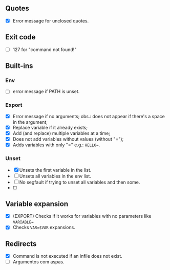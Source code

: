 ## Quotes
- [x] Error message for unclosed quotes.

## Exit code
- [ ] 127 for "command not found!"

## Built-ins
### Env
- [ ] error message if PATH is unset.
### Export
- [x] Error message if no arguments;
	obs.: does not appear if there's a space in the argument;
- [x] Replace variable if it already exists; 
- [x] Add (and replace) multiple variables at a time;
- [x] Does not add variables without values (without "=");
- [x] Adds variables with only "=" e.g.: `HELLO=`.

### Unset
- [x] Unsets the first variable in the list.
- [ ] Unsets all variables in the env list.
- [ ] No segfault if trying to unset all variables and then some.
- [ ] 

## Variable expansion
- [x] (EXPORT) Checks if it works for variables with no parameters like `VARIABLE=`
- [x] Checks `VAR=$VAR` expansions.

## Redirects
- [x] Command is not executed if an infile does not exist.
- [ ] Argumentos com aspas.